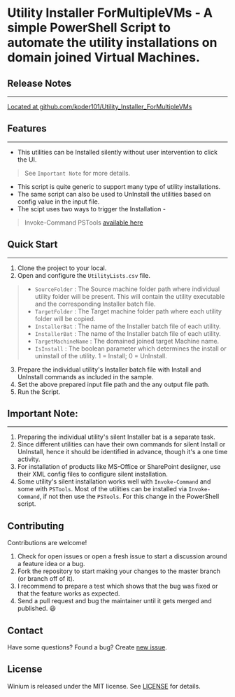# Utility Installer ForMultipleVMs - A simple PowerShell Script to automate the utility installations on domain joined Virtual Machines.


## Release Notes
-------------

[Located at github.com/koder101/Utility_Installer_ForMultipleVMs](https://github.com/koder101/Utility_Installer_ForMultipleVMs/)

## Features
--------
- This utilities can be Installed silently without user intervention to click the UI.
> See `Important Note` for more details.
- This script is quite generic to support many type of utility installations.
- The same script can also be used to UnInstall the utilities based on config value in the input file.
- The scipt uses two ways to trigger the Installation -
> Invoke-Command
> PSTools [available here](https://docs.microsoft.com/en-us/sysinternals/downloads/pstools/)


## Quick Start
--------
1. Clone the project to your local.
2. Open and configure the `UtilityLists.csv` file.
> - `SourceFolder`	: The Source machine folder path where individual utility folder will be present. This will contain the utility executable and the corresponding Installer batch file.
> - `TargetFolder`		: The Target machine folder path where each utility folder will be copied.
> - `InstallerBat`		: The name of the Installer batch file of each utility.
> - `InstallerBat`		: The name of the Installer batch file of each utility.
> - `TargetMachineName`	: The domained joined target Machine name.
> - `IsInstall`			: The boolean parameter which determines the install or uninstall of the utility. 1 = Install; 0 = UnInstall.

3. Prepare the individual utility's Installer batch file with Install and UnInstall commands as included in the sample.
4. Set the above prepared input file path and the any output file path.
5. Run the Script.





## Important Note:
--------
1. Preparing the individual utility's silent Installer bat is a separate task.
2. Since different utilities can have their own commands for silent Install or UnInstall, hence it should be identified in advance, though it's a one time activity.
3. For installation of products like MS-Office or SharePoint desiigner, use their XML config files to configure silent installation.
4. Some utility's silent installation works well with `Invoke-Command` and some with `PSTools`. Most of the utilities can be installed via `Invoke-Command`, if not then use the `PSTools`. For this change in the PowerShell script.


## Contributing

Contributions are welcome!

1. Check for open issues or open a fresh issue to start a discussion around a feature idea or a bug.
2. Fork the repository to start making your changes to the master branch (or branch off of it).
3. I recommend to prepare a test which shows that the bug was fixed or that the feature works as expected.
4. Send a pull request and bug the maintainer until it gets merged and published. :smiley:

## Contact

Have some questions? Found a bug? Create [new issue](https://github.com/koder101/Utility_Installer_ForMultipleVMs/issues/new).

## License

Winium is released under the MIT license. See [LICENSE](LICENSE) for details.

